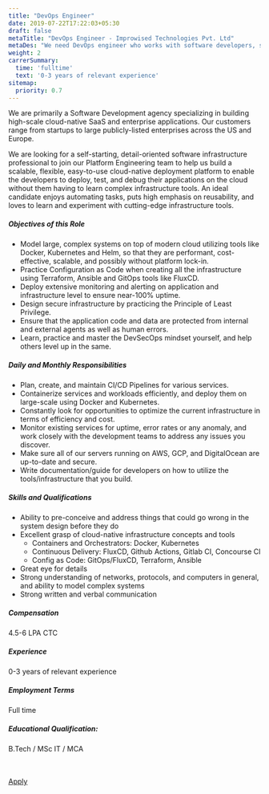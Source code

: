 ```yaml
---
title: "DevOps Engineer"
date: 2019-07-22T17:22:03+05:30
draft: false
metaTitle: "DevOps Engineer - Improwised Technologies Pvt. Ltd"
metaDes: "We need DevOps engineer who works with software developers, system operators (SysOps) and other production IT staff to oversee code releases and deployments."
weight: 2
carrerSummary:
  time: 'fulltime'
  text: '0-3 years of relevant experience'
sitemap:
  priority: 0.7
---
```


<div class="col-md-9 col-sm-12 job-details">
  <p>
    We are primarily a Software Development agency specializing in building high-scale cloud-native SaaS and enterprise applications. Our customers range from startups to large publicly-listed enterprises across the US and Europe.
  </p>
  <p>
    We are looking for a self-starting, detail-oriented software infrastructure professional to join our Platform Engineering team to help us build a scalable, flexible, easy-to-use cloud-native deployment platform to enable the developers to deploy, test, and debug their applications on the cloud without them having to learn complex infrastructure tools. An ideal candidate enjoys automating tasks, puts high emphasis on reusability, and loves to learn and experiment with cutting-edge infrastructure tools.
  </p>
  <div class="text-block">
    <h5>Objectives of this Role</h5>
    <ul class="bullets">
      <li>Model large, complex systems on top of modern cloud utilizing tools like Docker, Kubernetes and Helm, so that they are performant, cost-effective, scalable, and possibly without platform lock-in.</li>
      <li>Practice Configuration as Code when creating all the infrastructure using Terraform, Ansible and GitOps tools like FluxCD.</li>
      <li>Deploy extensive monitoring and alerting on application and infrastructure level to ensure near-100% uptime.</li>
      <li>Design secure infrastructure by practicing the Principle of Least Privilege.</li>
      <li>Ensure that the application code and data are protected from internal and external agents as well as human errors.</li>
      <li>Learn, practice and master the DevSecOps mindset yourself, and help others level up in the same.</li>
    </ul>
  </div>
  <div class="text-block">
    <h5>Daily and Monthly Responsibilities</h5>
    <ul class="bullets">
      <li>Plan, create, and maintain CI/CD Pipelines for various services.</li>
      <li>Containerize services and workloads efficiently, and deploy them on large-scale using Docker and Kubernetes.</li>
      <li>Constantly look for opportunities to optimize the current infrastructure in terms of efficiency and cost.</li>
      <li>Monitor existing services for uptime, error rates or any anomaly, and work closely with the development teams to address any issues you discover.</li>
      <li>Make sure all of our servers running on AWS, GCP, and DigitalOcean are up-to-date and secure.</li>
      <li>Write documentation/guide for developers on how to utilize the tools/infrastructure that you build.</li>
    </ul>
  </div>
  <div class="text-block">
    <h5>Skills and Qualifications</h5>
    <ul class="bullets">
      <li>Ability to pre-conceive and address things that could go wrong in the system design before they do</li>
      <li>
        Excellent grasp of cloud-native infrastructure concepts and tools
        <ul class="bullets">
          <li>Containers and Orchestrators: Docker, Kubernetes</li>
          <li>Continuous Delivery: FluxCD, Github Actions, Gitlab CI, Concourse CI</li>
          <li>Config as Code: GitOps/FluxCD, Terraform, Ansible</li>
        </ul>
      </li>
      <li>Great eye for details</li>
      <li>Strong understanding of networks, protocols, and computers in general, and ability to model complex systems</li>
      <li>Strong written and verbal communication</li>
    </ul>
  </div>
</div>
<div class="col-md-3 col-sm-12">
  <div class="text-block">
    <h5>Compensation</h5>
    <p>
      4.5-6 LPA CTC
    </p>
  </div>
  <div class="text-block">
    <h5>Experience</h5>
    <p>
      0-3 years of relevant experience
    </p>
  </div>
  <div class="text-block">
    <h5>Employment Terms</h5>
    <p>
      Full time
    </p>
  </div>
  <div class="text-block">
    <h5>Educational Qualification:</h5>
    <p>
      B.Tech / MSc IT / MCA
    </p>
  </div>
</div>
<div class="col-lg-12">
  <br><br>
  <div class="text-block">
    <a class="btn btn--primary type--uppercase" target="_blank" rel="noopener" href="https://forms.gle/EpHv84TTsDvUuNCf6">
    <span class="btn__text">
      Apply
    </span>
    </a>
  </div>
</div>
